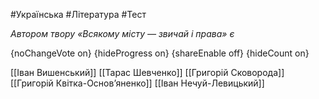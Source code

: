 #Українська #Література #Тест

*Автором твору «Всякому місту — звичай і права» є*

{noChangeVote on}
{hideProgress on}
{shareEnable off}
{hideCount on}

[[Іван Вишенський]]
[[Тарас Шевченко]]
[[Григорій Сковорода]]
[[Григорій Квітка-Основ’яненко]]
[[Іван Нечуй-Левицький]]
